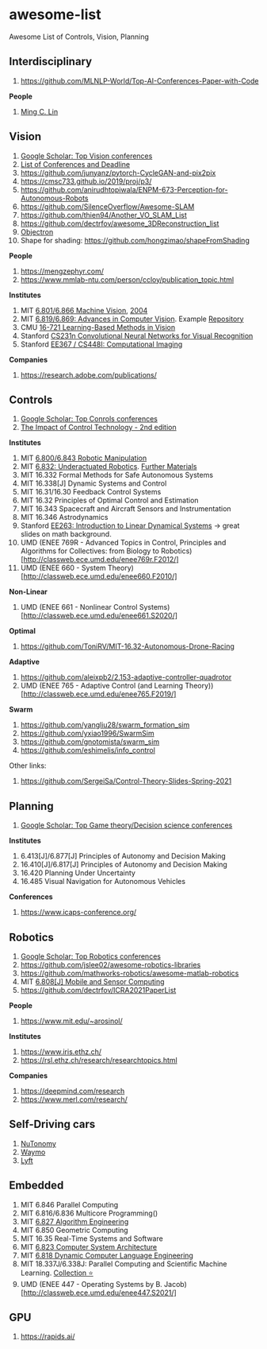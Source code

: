 # awesome-list
Awesome List of Controls, Vision, Planning

## Interdisciplinary
1. https://github.com/MLNLP-World/Top-AI-Conferences-Paper-with-Code

**People**
1. [Ming C. Lin](http://www.cs.umd.edu/~lin/)

## Vision
1. [Google Scholar: Top Vision conferences](https://scholar.google.com/citations?view_op=top_venues&hl=en&vq=eng_computervisionpatternrecognition)
2. [List of Conferences and Deadline](https://vision.ai.illinois.edu/links/)
3. https://github.com/junyanz/pytorch-CycleGAN-and-pix2pix
4. https://cmsc733.github.io/2019/proj/p3/
5. https://github.com/anirudhtopiwala/ENPM-673-Perception-for-Autonomous-Robots
6. https://github.com/SilenceOverflow/Awesome-SLAM
7. https://github.com/thien94/Another_VO_SLAM_List
8. https://github.com/dectrfov/awesome_3DReconstruction_list
9. [Objectron](https://github.com/google-research-datasets/Objectron)
10. Shape for shading: https://github.com/hongzimao/shapeFromShading

**People**
1. https://mengzephyr.com/
2. https://www.mmlab-ntu.com/person/ccloy/publication_topic.html

**Institutes**
1. MIT [6.801/6.866 Machine Vision](https://ocw.mit.edu/courses/electrical-engineering-and-computer-science/6-801-machine-vision-fall-2020/), 
[2004](https://ocw.mit.edu/courses/electrical-engineering-and-computer-science/6-801-machine-vision-fall-2004/)
2. MIT [6.819/6.869: Advances in Computer Vision](http://6.869.csail.mit.edu/sp21/). Example [Repository](https://github.com/akselsd/MIT-6.869-Advances-In-Computer-Vision)
3. CMU [16-721 Learning-Based Methods in Vision](http://www.cs.cmu.edu/~efros/courses/LBMV07/)
4. Stanford [CS231n Convolutional Neural Networks for Visual Recognition](https://cs231n.github.io/)
5. Stanford [EE367 / CS448I: Computational Imaging](http://stanford.edu/class/ee367/)


**Companies**
1. https://research.adobe.com/publications/


## Controls
1. [Google Scholar: Top Conrols conferences](https://scholar.google.com/citations?view_op=top_venues&hl=en&vq=eng_automationcontroltheory)
2. [The Impact of Control Technology - 2nd edition](http://ieeecss.org/index.php/impact-control-technology-2nd-edition)

**Institutes**
1. MIT [6.800/6.843 Robotic Manipulation](https://manipulation.csail.mit.edu/Fall2021/)
2. MIT [6.832: Underactuated Robotics](http://underactuated.csail.mit.edu/Spring2021/index.html). [Further Materials](http://underactuated.csail.mit.edu/Spring2021/resources.html#further_material)
3. MIT 16.332 Formal Methods for Safe Autonomous Systems
4. MIT 16.338[J] Dynamic Systems and Control
5. MIT 16.31/16.30 Feedback Control Systems
6. MIT 16.32 Principles of Optimal Control and Estimation
7. MIT 16.343 Spacecraft and Aircraft Sensors and Instrumentation
8. MIT 16.346 Astrodynamics
9. Stanford [EE263: Introduction to Linear Dynamical Systems](http://ee263.stanford.edu/lectures.html) -> great slides on math background. 
10. UMD (ENEE 769R - Advanced Topics in Control, Principles and Algorithms for Collectives: from Biology to Robotics)[http://classweb.ece.umd.edu/enee769r.F2012/]
11. UMD (ENEE 660 - System Theory)[http://classweb.ece.umd.edu/enee660.F2010/]

**Non-Linear**
1. UMD (ENEE 661 - Nonlinear Control Systems)[http://classweb.ece.umd.edu/enee661.S2020/]

**Optimal**
1. https://github.com/ToniRV/MIT-16.32-Autonomous-Drone-Racing

**Adaptive**
1. https://github.com/aleixpb2/2.153-adaptive-controller-quadrotor
2. UMD (ENEE 765 - Adaptive Control (and Learning Theory))[http://classweb.ece.umd.edu/enee765.F2019/]

**Swarm**
1. https://github.com/yangliu28/swarm_formation_sim
2. https://github.com/yxiao1996/SwarmSim
3. https://github.com/gnotomista/swarm_sim
4. https://github.com/eshimelis/info_control

Other links:
1. https://github.com/SergeiSa/Control-Theory-Slides-Spring-2021

## Planning
1. [Google Scholar: Top Game theory/Decision science conferences](https://scholar.google.com/citations?view_op=top_venues&hl=en&vq=eng_gametheorydecisionscience)

**Institutes**
1. 6.413[J]/6.877[J] Principles of Autonomy and Decision Making
2. 16.410[J]/6.817[J] Principles of Autonomy and Decision Making
3. 16.420 Planning Under Uncertainty
4. 16.485 Visual Navigation for Autonomous Vehicles

**Conferences**
1. https://www.icaps-conference.org/


## Robotics
1. [Google Scholar: Top Robotics conferences](https://scholar.google.com/citations?view_op=top_venues&hl=en&vq=eng_robotics)
2. https://github.com/jslee02/awesome-robotics-libraries
3. https://github.com/mathworks-robotics/awesome-matlab-robotics
4. MIT [6.808[J] Mobile and Sensor Computing](https://6808.github.io/)
5. https://github.com/dectrfov/ICRA2021PaperList

**People**
1. https://www.mit.edu/~arosinol/

**Institutes**
1. https://www.iris.ethz.ch/
2. https://rsl.ethz.ch/research/researchtopics.html

**Companies**
1. https://deepmind.com/research
2. https://www.merl.com/research/

## Self-Driving cars
1. [NuTonomy](https://github.com/nutonomy)
2. [Waymo](https://github.com/waymo-research)
3. [Lyft](https://github.com/lyft)

## Embedded
1. MIT 6.846 Parallel Computing
2. MIT 6.816/6.836 Multicore Programming()
3. MIT [6.827 Algorithm Engineering](https://people.csail.mit.edu/jshun/6827-s22/)
4. MIT 6.850 Geometric Computing
5. MIT 16.35 Real-Time Systems and Software
6. MIT [6.823 Computer System Architecture](http://csg.csail.mit.edu/6.823/lecnotes.html)
7. MIT [6.818 Dynamic Computer Language Engineering](http://6.s081.scripts.mit.edu/sp18/schedule.html)
8. MIT 18.337J/6.338J: Parallel Computing and Scientific Machine Learning. [Collection :star:](https://github.com/mitmath/18337)
9. UMD (ENEE 447 - Operating Systems by B. Jacob)[http://classweb.ece.umd.edu/enee447.S2021/]

## GPU
1. https://rapids.ai/
